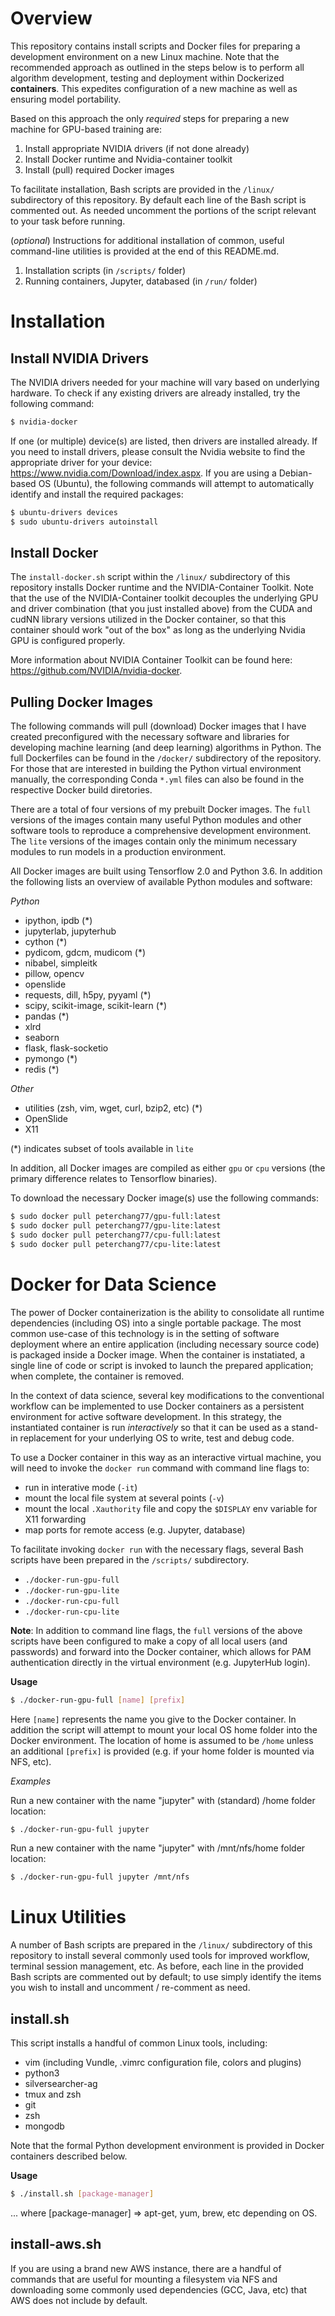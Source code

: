 # Overview

This repository contains install scripts and Docker files for preparing a development environment on a new Linux machine. Note that the recommended approach as outlined in the steps below is to perform all algorithm development, testing and deployment within Dockerized **containers**. This expedites configuration of a new machine as well as ensuring model portability.

Based on this approach the only *required* steps for preparing a new machine for GPU-based training are:

1. Install appropriate NVIDIA drivers (if not done already)
2. Install Docker runtime and Nvidia-container toolkit
3. Install (pull) required Docker images

To facilitate installation, Bash scripts are provided in the `/linux/` subdirectory of this repository. By default each line of the Bash script is commented out. As needed uncomment the portions of the script relevant to your task before running.

(*optional*) Instructions for additional installation of common, useful command-line utilities is provided at the end of this README.md.

1. Installation scripts (in `/scripts/` folder)
2. Running containers, Jupyter, databased (in `/run/` folder)

# Installation

## Install NVIDIA Drivers

The NVIDIA drivers needed for your machine will vary based on underlying hardware. To check if any existing drivers are already installed, try the following command:

```bash
$ nvidia-docker
```

If one (or multiple) device(s) are listed, then drivers are installed already. If you need to install drivers, please consult the Nvidia website to find the appropriate driver for your device: https://www.nvidia.com/Download/index.aspx. If you are using a Debian-based OS (Ubuntu), the following commands will attempt to automatically identify and install the required packages:

```bash
$ ubuntu-drivers devices
$ sudo ubuntu-drivers autoinstall
```

## Install Docker

The `install-docker.sh` script within the `/linux/` subdirectory of this repository installs Docker runtime and the NVIDIA-Container Toolkit. Note that the use of the NVIDIA-Container toolkit decouples the underlying GPU and driver combination (that you just installed above) from the CUDA and cudNN library versions utilized in the Docker container, so that this container should work "out of the box" as long as the underlying Nvidia GPU is configured properly. 

More information about NVIDIA Container Toolkit can be found here: https://github.com/NVIDIA/nvidia-docker. 

## Pulling Docker Images

The following commands will pull (download) Docker images that I have created preconfigured with the necessary software and libraries for developing machine learning (and deep learning) algorithms in Python. The full Dockerfiles can be found in the `/docker/` subdirectory of the repository. For those that are interested in building the Python virtual environment manually, the corresponding Conda `*.yml` files can also be found in the respective Docker build diretories. 

There are a total of four versions of my prebuilt Docker images. The `full` versions of the images contain many useful Python modules and other software tools to reproduce a comprehensive development environment. The `lite` versions of the images contain only the minimum necessary modules to run models in a production environment. 

All Docker images are built using Tensorflow 2.0 and Python 3.6. In addition the following lists an overview of available Python modules and software:

*Python*

* ipython, ipdb (\*)
* jupyterlab, jupyterhub
* cython (\*)
* pydicom, gdcm, mudicom (\*)
* nibabel, simpleitk
* pillow, opencv
* openslide
* requests, dill, h5py, pyyaml (\*)
* scipy, scikit-image, scikit-learn (\*)
* pandas (\*)
* xlrd
* seaborn
* flask, flask-socketio
* pymongo (\*)
* redis (\*)

*Other*

* utilities (zsh, vim, wget, curl, bzip2, etc) (\*)
* OpenSlide
* X11 

(\*) indicates subset of tools available in `lite`

In addition, all Docker images are compiled as either `gpu` or `cpu` versions (the primary difference relates to Tensorflow binaries). 

To download the necessary Docker image(s) use the following commands:

```bash
$ sudo docker pull peterchang77/gpu-full:latest
$ sudo docker pull peterchang77/gpu-lite:latest
$ sudo docker pull peterchang77/cpu-full:latest
$ sudo docker pull peterchang77/cpu-lite:latest
```

# Docker for Data Science

The power of Docker containerization is the ability to consolidate all runtime dependencies (including OS) into a single portable package. The most common use-case of this technology is in the setting of software deployment where an entire application (including necessary source code) is packaged inside a Docker image. When the container is instatiated, a single line of code or script is invoked to launch the prepared application; when complete, the container is removed. 

In the context of data science, several key modifications to the conventional workflow can be implemented to use Docker containers as a persistent environment for active software development. In this strategy, the instantiated container is run *interactively* so that it can be used as a stand-in replacement for your underlying OS to write, test and debug code.

To use a Docker container in this way as an interactive virtual machine, you will need to invoke the `docker run` command with command line flags to:

* run in interative mode (`-it`)
* mount the local file system at several points (`-v`)
* mount the local `.Xauthority` file and copy the `$DISPLAY` env variable for X11 forwarding
* map ports for remote access (e.g. Jupyter, database)

To facilitate invoking `docker run` with the necessary flags, several Bash scripts have been prepared in the `/scripts/` subdirectory.

* `./docker-run-gpu-full`
* `./docker-run-gpu-lite`
* `./docker-run-cpu-full`
* `./docker-run-cpu-lite`

**Note**: In addition to command line flags, the `full` versions of the above scripts have been configured to make a copy of all local users (and passwords) and forward into the Docker container, which allows for PAM authentication directly in the virtual environment (e.g. JupyterHub login).

**Usage**

```bash
$ ./docker-run-gpu-full [name] [prefix]
```

Here `[name]` represents the name you give to the Docker container. In addition the script will attempt to mount your local OS home folder into the Docker environment. The location of home is assumed to be `/home` unless an additional `[prefix]` is provided (e.g. if your home folder is mounted via NFS, etc). 

*Examples*

Run a new container with the name "jupyter" with (standard) /home folder location:

```bash
$ ./docker-run-gpu-full jupyter
```

Run a new container with the name "jupyter" with /mnt/nfs/home folder location:

```bash
$ ./docker-run-gpu-full jupyter /mnt/nfs
```

# Linux Utilities

A number of Bash scripts are prepared in the `/linux/` subdirectory of this repository to install several commonly used tools for improved workflow, terminal session management, etc. As before, each line in the provided Bash scripts are commented out by default; to use simply identify the items you wish to install and uncomment / re-comment as need.

## install.sh

This script installs a handful of common Linux tools, including:

* vim (including Vundle, .vimrc configuration file, colors and plugins)
* python3
* silversearcher-ag
* tmux and zsh
* git
* zsh
* mongodb

Note that the formal Python development environment is provided in Docker containers described below.

**Usage**

```bash
$ ./install.sh [package-manager]
```

... where [package-manager] => apt-get, yum, brew, etc depending on OS.

## install-aws.sh

If you are using a brand new AWS instance, there are a handful of commands that are useful for mounting a filesystem via NFS and downloading some commonly used dependencies (GCC, Java, etc) that AWS does not include by default.

